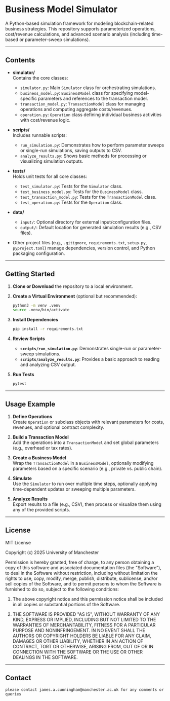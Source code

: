 # Business Model Simulator

A Python-based simulation framework for modeling blockchain-related business strategies. This repository supports parameterized operations, cost/revenue calculations, and advanced scenario analysis (including time-based or parameter-sweep simulations).

---

## Contents

- **simulator/**  
  Contains the core classes:
  - `simulator.py`: Main `Simulator` class for orchestrating simulations.
  - `business_model.py`: `BusinessModel` class for specifying model-specific parameters and references to the transaction model.
  - `transaction_model.py`: `TransactionModel` class for managing operations and computing aggregate costs/revenues.
  - `operation.py`: `Operation` class defining individual business activities with cost/revenue logic.

- **scripts/**  
  Includes runnable scripts:
  - `run_simulation.py`: Demonstrates how to perform parameter sweeps or single-run simulations, saving outputs to CSV.
  - `analyze_results.py`: Shows basic methods for processing or visualizing simulation outputs.

- **tests/**  
  Holds unit tests for all core classes:
  - `test_simulator.py`: Tests for the `Simulator` class.
  - `test_business_model.py`: Tests for the `BusinessModel` class.
  - `test_transaction_model.py`: Tests for the `TransactionModel` class.
  - `test_operation.py`: Tests for the `Operation` class.

- **data/**  
  - `input/`: Optional directory for external input/configuration files.
  - `output/`: Default location for generated simulation results (e.g., CSV files).

- Other project files (e.g., `.gitignore`, `requirements.txt`, `setup.py`, `pyproject.toml`) manage dependencies, version control, and Python packaging configuration.

---

## Getting Started

1. **Clone or Download** the repository to a local environment.  
2. **Create a Virtual Environment** (optional but recommended):
   ```bash
   python3 -m venv .venv
   source .venv/bin/activate
   ```
3. **Install Dependencies**  
   ```bash
   pip install -r requirements.txt
   ```
4. **Review Scripts**  
   - **`scripts/run_simulation.py`**: Demonstrates single-run or parameter-sweep simulations.  
   - **`scripts/analyze_results.py`**: Provides a basic approach to reading and analyzing CSV output.

5. **Run Tests**  
    ```bash
	pytest
	```

---

## Usage Example

1. **Define Operations**  
   Create `Operation` or subclass objects with relevant parameters for costs, revenues, and optional contract complexity.

2. **Build a Transaction Model**  
   Add the operations into a `TransactionModel` and set global parameters (e.g., overhead or tax rates).

3. **Create a Business Model**  
   Wrap the `TransactionModel` in a `BusinessModel`, optionally modifying parameters based on a specific scenario (e.g., private vs. public chain).

4. **Simulate**  
   Use the `Simulator` to run over multiple time steps, optionally applying time-dependent updates or sweeping multiple parameters.

5. **Analyze Results**  
   Export results to a file (e.g., CSV), then process or visualize them using any of the provided scripts.

---

## License

MIT License 

Copyright (c) 2025 University of Manchester 

Permission is hereby granted, free of charge, to any person obtaining a copy of this software and associated documentation files (the "Software"), to deal in the Software without restriction, including without limitation the rights to use, copy, modify, merge, publish, distribute, sublicense, and/or sell copies of the Software, and to permit persons to whom the Software is furnished to do so, subject to the following conditions:

1. The above copyright notice and this permission notice shall be included in all copies or substantial portions of the Software.

2. THE SOFTWARE IS PROVIDED "AS IS", WITHOUT WARRANTY OF ANY KIND, EXPRESS OR IMPLIED, INCLUDING BUT NOT LIMITED TO THE WARRANTIES OF MERCHANTABILITY, FITNESS FOR A PARTICULAR PURPOSE AND NONINFRINGEMENT. IN NO EVENT SHALL THE AUTHORS OR COPYRIGHT HOLDERS BE LIABLE FOR ANY CLAIM, DAMAGES OR OTHER LIABILITY, WHETHER IN AN ACTION OF CONTRACT, TORT OR OTHERWISE, ARISING FROM, OUT OF OR IN CONNECTION WITH THE SOFTWARE OR THE USE OR OTHER DEALINGS IN THE SOFTWARE.
---

## Contact

	please contact james.a.cunningham@manchester.ac.uk for any comments or queries 
